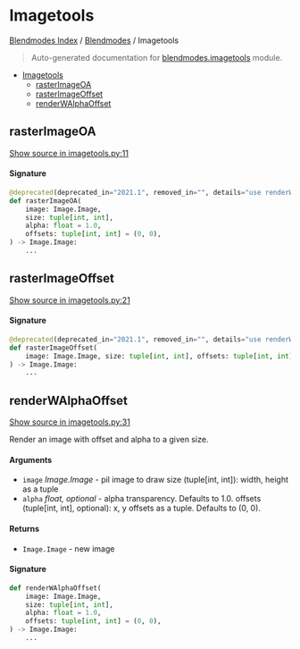 # Imagetools

[Blendmodes Index](../README.md#blendmodes-index) /
[Blendmodes](./index.md#blendmodes) /
Imagetools

> Auto-generated documentation for [blendmodes.imagetools](../../../blendmodes/imagetools.py) module.

- [Imagetools](#imagetools)
  - [rasterImageOA](#rasterimageoa)
  - [rasterImageOffset](#rasterimageoffset)
  - [renderWAlphaOffset](#renderwalphaoffset)

## rasterImageOA

[Show source in imagetools.py:11](../../../blendmodes/imagetools.py#L11)

#### Signature

```python
@deprecated(deprecated_in="2021.1", removed_in="", details="use renderWAlphaOffset")
def rasterImageOA(
    image: Image.Image,
    size: tuple[int, int],
    alpha: float = 1.0,
    offsets: tuple[int, int] = (0, 0),
) -> Image.Image:
    ...
```



## rasterImageOffset

[Show source in imagetools.py:21](../../../blendmodes/imagetools.py#L21)

#### Signature

```python
@deprecated(deprecated_in="2021.1", removed_in="", details="use renderWAlphaOffset")
def rasterImageOffset(
    image: Image.Image, size: tuple[int, int], offsets: tuple[int, int] = (0, 0)
) -> Image.Image:
    ...
```



## renderWAlphaOffset

[Show source in imagetools.py:31](../../../blendmodes/imagetools.py#L31)

Render an image with offset and alpha to a given size.

#### Arguments

- `image` *Image.Image* - pil image to draw
size (tuple[int, int]): width, height as a tuple
- `alpha` *float, optional* - alpha transparency. Defaults to 1.0.
offsets (tuple[int, int], optional): x, y offsets as a tuple.
Defaults to (0, 0).

#### Returns

- `Image.Image` - new image

#### Signature

```python
def renderWAlphaOffset(
    image: Image.Image,
    size: tuple[int, int],
    alpha: float = 1.0,
    offsets: tuple[int, int] = (0, 0),
) -> Image.Image:
    ...
```
